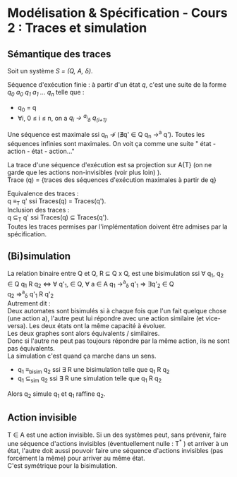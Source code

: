 # Modélisation & Spécification - Cours 2 : Traces et simulation

## Sémantique des traces

Soit un système *S = (Q, A, &delta;)*.  

Séquence d'exécution finie : à partir d'un état *q*, c'est une suite de la
forme *q<sub>0</sub> a<sub>0</sub> q<sub>1</sub> a<sub>1</sub> ... 
q<sub>n</sub>* telle que :

- q<sub>0</sub> = q
- &forall;i, 0 &le; i &le; n, on a *q<sub>i</sub> &rarr; 
<sup>a<sub>i</sub></sup><sub>&delta;</sub> q<sub>(i+1)</sub>*

Une séquence est maximale ssi q<sub>n</sub> &#8603; (&#8708;q' &isin; 
Q q<sub>n</sub> &rarr;<sup>a</sup> q').
Toutes les séquences infinies sont maximales.
On voit ça comme une suite " état - action - état - action..."

La trace d'une séquence d'exécution est sa projection sur A\{&Tau;} (on ne 
garde que les actions non-invisibles (voir plus loin) ).  
Trace (q) = {traces des séquences d'exécution maximales à partir de q}

Equivalence des traces :  
q &equiv;<sub>T</sub> q' ssi  Traces(q) = Traces(q').  
Inclusion des traces :  
q &sube;<sub>T</sub> q' ssi Traces(q) &sube; Traces(q').  
Toutes les traces permises par l'implémentation doivent être admises par la
spécification.

## (Bi)simulation

La relation binaire entre Q et Q, R &sube; Q x Q, est une bisimulation ssi
&forall; q<sub>1</sub>, q<sub>2</sub> &isin; Q  q<sub>1</sub> R q<sub>2</sub> 
&hArr;
&forall; q'<sub>1</sub>, &isin; Q, &forall; a &isin; A  q<sub>1</sub> 
&rarr;<sup>a</sup><sub>&delta;</sub> q'<sub>1</sub> 
&rArr; &exist;q'<sub>2</sub> &isin; Q  
q<sub>2</sub> &rArr;<sup>a</sup><sub>&delta;</sub> q'<sub>1</sub> R 
q'<sub>2</sub>  
Autrement dit :   
Deux automates sont bisimulés si à chaque fois que l'un fait quelque chose 
(une action a), l'autre peut lui répondre avec une action similaire (et 
vice-versa). Les deux états ont la même capacité à évoluer.  
Les deux graphes sont alors équivalents / similaires.  
Donc si l'autre ne peut pas toujours répondre par la même action, ils ne sont
pas équivalents.  
La simulation c'est quand ça marche dans un sens.

- q<sub>1</sub> &equiv;<sub>bisim</sub> q<sub>2</sub> 
ssi &exist; R une bisimulation telle que q<sub>1</sub> R q<sub>2</sub>
- q<sub>1</sub> &sube;<sub>sim</sub> q<sub>2</sub> 
ssi &exist; R une simulation telle que q<sub>1</sub> R q<sub>2</sub>  

Alors q<sub>2</sub> simule q<sub>1</sub> et q<sub>1</sub> raffine q<sub>2</sub>.

## Action invisible

&Tau; &isin; A est une action invisible.
Si un des systèmes peut, sans prévenir, faire une séquence d'actions invisibles
(éventuellement nulle : &Tau;<sup>*</sup> ) et arriver à un état, l'autre doit 
aussi pouvoir faire une séquence d'actions invisibles (pas forcément la même) 
pour arriver au même état.  
C'est symétrique pour la bisimulation. 
